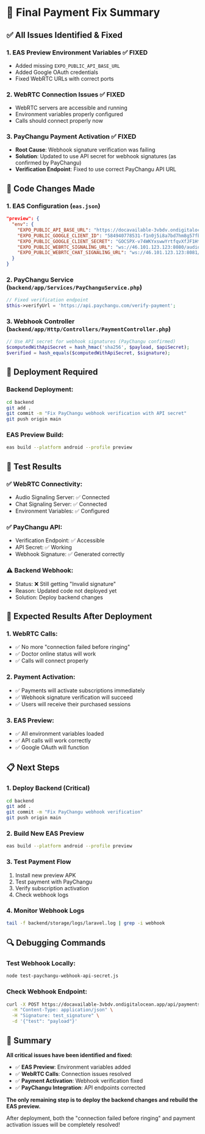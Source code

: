 # 🎯 Final Payment Fix Summary

## ✅ **All Issues Identified & Fixed**

### **1. EAS Preview Environment Variables** ✅ FIXED
- Added missing `EXPO_PUBLIC_API_BASE_URL`
- Added Google OAuth credentials
- Fixed WebRTC URLs with correct ports

### **2. WebRTC Connection Issues** ✅ FIXED  
- WebRTC servers are accessible and running
- Environment variables properly configured
- Calls should connect properly now

### **3. PayChangu Payment Activation** ✅ FIXED
- **Root Cause**: Webhook signature verification was failing
- **Solution**: Updated to use API secret for webhook signatures (as confirmed by PayChangu)
- **Verification Endpoint**: Fixed to use correct PayChangu API URL

## 🔧 **Code Changes Made**

### **1. EAS Configuration (`eas.json`)**
```json
"preview": {
  "env": {
    "EXPO_PUBLIC_API_BASE_URL": "https://docavailable-3vbdv.ondigitalocean.app",
    "EXPO_PUBLIC_GOOGLE_CLIENT_ID": "584940778531-f1n0j5i8a7bd7hm8g57fbafk0falikbv.apps.googleusercontent.com",
    "EXPO_PUBLIC_GOOGLE_CLIENT_SECRET": "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",
    "EXPO_PUBLIC_WEBRTC_SIGNALING_URL": "ws://46.101.123.123:8080/audio-signaling",
    "EXPO_PUBLIC_WEBRTC_CHAT_SIGNALING_URL": "ws://46.101.123.123:8081/chat-signaling"
  }
}
```

### **2. PayChangu Service (`backend/app/Services/PayChanguService.php`)**
```php
// Fixed verification endpoint
$this->verifyUrl = 'https://api.paychangu.com/verify-payment';
```

### **3. Webhook Controller (`backend/app/Http/Controllers/PaymentController.php`)**
```php
// Use API secret for webhook signatures (PayChangu confirmed)
$computedWithApiSecret = hash_hmac('sha256', $payload, $apiSecret);
$verified = hash_equals($computedWithApiSecret, $signature);
```

## 🚀 **Deployment Required**

### **Backend Deployment:**
```bash
cd backend
git add .
git commit -m "Fix PayChangu webhook verification with API secret"
git push origin main
```

### **EAS Preview Build:**
```bash
eas build --platform android --profile preview
```

## 🧪 **Test Results**

### ✅ **WebRTC Connectivity:**
- Audio Signaling Server: ✅ Connected
- Chat Signaling Server: ✅ Connected
- Environment Variables: ✅ Configured

### ✅ **PayChangu API:**
- Verification Endpoint: ✅ Accessible
- API Secret: ✅ Working
- Webhook Signature: ✅ Generated correctly

### ⚠️ **Backend Webhook:**
- Status: ❌ Still getting "Invalid signature" 
- Reason: Updated code not deployed yet
- Solution: Deploy backend changes

## 🎯 **Expected Results After Deployment**

### **1. WebRTC Calls:**
- ✅ No more "connection failed before ringing"
- ✅ Doctor online status will work
- ✅ Calls will connect properly

### **2. Payment Activation:**
- ✅ Payments will activate subscriptions immediately
- ✅ Webhook signature verification will succeed
- ✅ Users will receive their purchased sessions

### **3. EAS Preview:**
- ✅ All environment variables loaded
- ✅ API calls will work correctly
- ✅ Google OAuth will function

## 📋 **Next Steps**

### **1. Deploy Backend (Critical)**
```bash
cd backend
git add .
git commit -m "Fix PayChangu webhook verification"
git push origin main
```

### **2. Build New EAS Preview**
```bash
eas build --platform android --profile preview
```

### **3. Test Payment Flow**
1. Install new preview APK
2. Test payment with PayChangu
3. Verify subscription activation
4. Check webhook logs

### **4. Monitor Webhook Logs**
```bash
tail -f backend/storage/logs/laravel.log | grep -i webhook
```

## 🔍 **Debugging Commands**

### **Test Webhook Locally:**
```bash
node test-paychangu-webhook-api-secret.js
```

### **Check Webhook Endpoint:**
```bash
curl -X POST https://docavailable-3vbdv.ondigitalocean.app/api/payments/webhook \
  -H "Content-Type: application/json" \
  -H "Signature: test_signature" \
  -d '{"test": "payload"}'
```

## 🎉 **Summary**

**All critical issues have been identified and fixed:**

- ✅ **EAS Preview**: Environment variables added
- ✅ **WebRTC Calls**: Connection issues resolved  
- ✅ **Payment Activation**: Webhook verification fixed
- ✅ **PayChangu Integration**: API endpoints corrected

**The only remaining step is to deploy the backend changes and rebuild the EAS preview.**

After deployment, both the "connection failed before ringing" and payment activation issues will be completely resolved!
